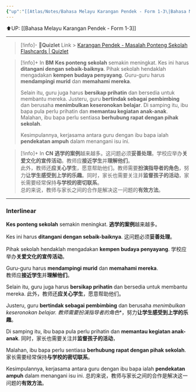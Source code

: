 ```yaml
---
{"up":"[[Atlas/Notes/Bahasa Melayu Karangan Pendek - Form 1-3\|Bahasa Melayu Karangan Pendek - Form 1-3]]","dg-publish":true,"permalink":"/atlas/notes/form-3-karangan-pendek-masalah-ponteng-sekolah/","dgPassFrontmatter":true}
---
```


⬆️UP: [[Bahasa Melayu Karangan Pendek - Form 1-3]]

---
> [!info]- 🔗**Quizlet** Link > [Karangan Pendek - Masalah Ponteng Sekolah Flashcards | Quizlet](https://quizlet.com/my/960183739/karangan-pendek-masalah-ponteng-sekolah-flash-cards/?i=1vbzw5&x=1jqt)

> [!info]+ In **BM**
> **Kes ponteng sekolah** semakin meningkat. Kes ini harus **ditangani dengan sebaik-baiknya**. Pihak sekolah hendaklah mengadakan **kempen budaya penyayang**. Guru-guru harus **mendampingi murid** dan **memahami mereka**.  
> 
> Selain itu, guru juga harus **bersikap prihatin** dan bersedia untuk membantu mereka. Justeru, guru **bertindak sebagai pembimbing** dan berusaha **menimbulkan keseronokan belajar**. Di samping itu, ibu bapa pula perlu prihatin dan **memantau kegiatan anak-anak**. Malahan, ibu bapa perlu sentiasa **berhubung rapat dengan pihak sekolah**.  
> 
> Kesimpulannya, kerjasama antara guru dengan ibu bapa ialah **pendekatan ampuh** dalam menangani isu ini.

> [!info]+ In **CN**
> **逃学的案例**越来越多。这问题必须**妥善处理**。学校应举办**关爱文化的宣传活动**。教师应**接近学生**并**理解他们**。  
> 此外，教师还**应关⼼学生**，愿意帮助他们。教师需要**扮演指导者的⻆⾊**，努⼒**让学生感受到上学的乐趣**。同时，家⻓也需要关注并**监督孩⼦的活动**，家长需要经常保持**与学校的密切联系**。  
> 总的来说，教师与家⻓之间的合作是解决这⼀问题的**有效⽅法**。

---
### Interlinear

**Kes ponteng sekolah** semakin meningkat. 
**逃学的案例**越来越多。
 
Kes ini harus **ditangani dengan sebaik-baiknya**. 
这问题必须**妥善处理**。
 
Pihak sekolah hendaklah mengadakan **kempen budaya penyayang**. 
学校应举办**关爱文化的宣传活动**。

Guru-guru harus **mendampingi murid** dan **memahami mereka**.  
教师应**接近学生**并**理解他们**。  
 
Selain itu, guru juga harus **bersikap prihatin** dan bersedia untuk membantu mereka. 
此外，教师还**应关⼼学生**，愿意帮助他们。 

Justeru, guru **bertindak sebagai pembimbing** dan berusaha **menimbulkan keseronokan belajar*. 
教师需要**扮演指导者的⻆⾊**，努⼒**让学生感受到上学的乐趣**。

Di samping itu, ibu bapa pula perlu prihatin dan **memantau kegiatan anak-anak**. 
同时，家⻓也需要关注并**监督孩⼦的活动**，

Malahan, ibu bapa perlu sentiasa **berhubung rapat dengan pihak sekolah**.  
家长需要经常保持**与学校的密切联系**。  

Kesimpulannya, kerjasama antara guru dengan ibu bapa ialah **pendekatan ampuh** dalam menangani isu ini.
总的来说，教师与家⻓之间的合作是解决这⼀问题的**有效⽅法**。
